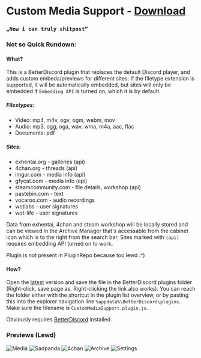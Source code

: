 # Custom Media Support - [Download](https://raw.githubusercontent.com/Orrielel/BetterDiscordAddons/master/Plugins/CustomMediaSupport/CustomMediaSupport.plugin.js)
### `„Now i can truly shitpost”`

### Not so Quick Rundown:

#### What?
This is a BetterDiscord plugin that replaces the default Discord player, and adds custom embeds/previews for different sites.
If the filetype extension is supported, it will be automatically embedded, but sites will only be embedded if `Embedding API` is turned on, which it is by default.
##### Filestypes:
* Video: mp4, m4v, ogv, ogm, webm, mov
* Audio: mp3, ogg, oga, wav, wma, m4a, aac, flac
* Documents: pdf
##### Sites:
* exhentai.org - galleries (api)
* 4chan.org - threads (api)
* imgur.com - media info (api)
* gfycat.com - media info (api)
* steamcommunity.com - file details, workshop (api)
* pastebin.com - text
* vocaroo.com - audio recordings
* wotlabs - user signatures
* wot-life - user signatures

Data from exhentai, 4chan and steam workshop will be locally stored and can be viewed in the Archive Manager that's accessable from the cabinet icon which is to the right from the search bar. Sites marked with `(api)` requires embedding API turned on to work.

Plugin is not present in PluginRepo because too lewd :^)


#### How?
Open the [latest](https://raw.githubusercontent.com/Orrielel/BetterDiscordAddons/master/Plugins/CustomMediaSupport/CustomMediaSupport.plugin.js) version and save the file in the BetterDiscord plugins folder (Right-click, save page as. Right-clicking the link also works). You can reach the folder either with the shortcut in the plugin list overview, or by pasting this into the explorer navigation line `%appdata%\BetterDiscord\plugins`. Make sure the filename is `CustomMediaSupport.plugin.js`.

Obviously requires [BetterDiscord](https://github.com/jiiks/betterdiscordapp) installed.

### Previews (Lewd)
![Media](https://orrie.s-ul.eu/preview/JkTJBicX)
![Sadpanda](https://orrie.s-ul.eu/preview/kSOsmQXu)
![4chan](https://orrie.s-ul.eu/preview/O69jaMf9)
![Archive](https://orrie.s-ul.eu/preview/6VGLN9en)
![Settings](https://orrie.s-ul.eu/preview/VdQEZEiC)
